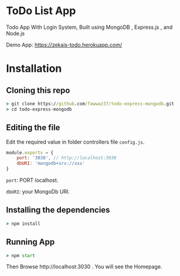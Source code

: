 # **ToDo List App**

Todo App With Login System, Built using MongoDB , Express.js , and Node.js

Demo App:
https://zekais-todo.herokuapp.com/

# Installation
## Cloning this repo
```cmd
> git clone https://github.com/fawwaz37/todo-express-mongodb.git
> cd todo-express-mongodb
```

## Editing the file
Edit the required value in folder controllers file `config.js`.

```js
module.exports = {
    port: '3030', // http://localhost:3030 
    dbURI: 'mongodb+srv://xxx' 
}
```

`port`: PORT localhost.

`dbURI`: your MongoDb URI. 

## Installing the dependencies
```cmd
> npm install
```

## Running App
```cmd
> npm start
```

Then Browse http://localhost:3030 . You will see the Homepage.
